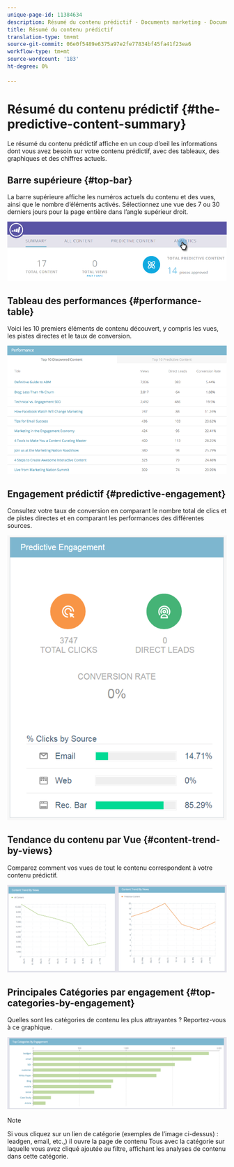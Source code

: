 ```yaml
---
unique-page-id: 11384634
description: Résumé du contenu prédictif - Documents marketing - Documentation du produit
title: Résumé du contenu prédictif
translation-type: tm+mt
source-git-commit: 06e0f5489e6375a97e2fe77834bf45fa41f23ea6
workflow-type: tm+mt
source-wordcount: '183'
ht-degree: 0%

---
```



# Résumé du contenu prédictif {#the-predictive-content-summary}

Le résumé du contenu prédictif affiche en un coup d’oeil les informations dont vous avez besoin sur votre contenu prédictif, avec des tableaux, des graphiques et des chiffres actuels.

## Barre supérieure {#top-bar}

La barre supérieure affiche les numéros actuels du contenu et des vues, ainsi que le nombre d’éléments activés. Sélectionnez une vue des 7 ou 30 derniers jours pour la page entière dans l’angle supérieur droit.

![](assets/image2017-10-17-14-3a10-3a22.png)

## Tableau des performances {#performance-table}

Voici les 10 premiers éléments de contenu découvert, y compris les vues, les pistes directes et le taux de conversion.

![](assets/image2017-10-3-10-3a4-3a40.png)

## Engagement prédictif {#predictive-engagement}

Consultez votre taux de conversion en comparant le nombre total de clics et de pistes directes et en comparant les performances des différentes sources.

![](assets/predictive-engagement-actual.png)

## Tendance du contenu par Vue {#content-trend-by-views}

Comparez comment vos vues de tout le contenu correspondent à votre contenu prédictif.

![](assets/4.png)

## Principales Catégories par engagement {#top-categories-by-engagement}

Quelles sont les catégories de contenu les plus attrayantes ? Reportez-vous à ce graphique.

![](assets/5.png)

>[!NOTE]
>
>Si vous cliquez sur un lien de catégorie (exemples de l’image ci-dessus) : leadgen, email, etc.,) il ouvre la page de contenu Tous avec la catégorie sur laquelle vous avez cliqué ajoutée au filtre, affichant les analyses de contenu dans cette catégorie.
